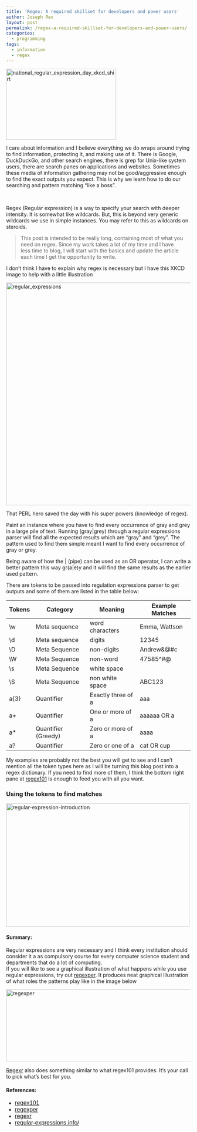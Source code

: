 ```yaml
---
title: 'Regex: A required skillset for developers and power users'
author: Joseph Rex
layout: post
permalink: /regex-a-required-skillset-for-developers-and-power-users/
categories:
  - programming
tags:
  - information
  - regex
---
```

[<img class="aligncenter size-full wp-image-212" src="http://josephrex.me/wp-content/uploads/2014/08/national_regular_expression_day_xkcd_shirt.gif" alt="national_regular_expression_day_xkcd_shirt" width="300" height="193" />][1]

I care about information and I believe everything we do wraps around trying to find information, protecting it, and making use of it. There is Google, DuckDuckGo, and other search engines, there is grep for Unix-like system users, there are search panes on applications and websites. Sometimes these media of information gathering may not be good/aggressive enough to find the exact outputs you expect. This is why we learn how to do our searching and pattern matching &#8220;like a boss&#8221;.

&nbsp;

Regex (Regular expression) is a way to specify your search with deeper intensity. It is somewhat like wildcards. But, this is beyond very generic wildcards we use in simple instances. You may refer to this as wildcards on steroids.

> This post is intended to be really long, containing most of what you need on regex. Since my work takes a lot of my time and I have less time to blog, I will start with the basics and update the article each time I get the opportunity to write.

I don&#8217;t think I have to explain why regex is necessary but I have this XKCD image to help with a little illustration

[<img class="aligncenter size-full wp-image-215" src="http://josephrex.me/wp-content/uploads/2014/08/regular_expressions.png" alt="regular_expressions" width="600" height="607" />][2]

That PERL hero saved the day with his super powers (knowledge of regex).

Paint an instance where you have to find every occurrence of gray and grey in a large pile of text. Running (gray|grey) through a regular expressions parser will find all the expected results which are &#8220;gray&#8221; and &#8220;grey&#8221;. The pattern used to find them simple meant I want to find every occurrence of gray or grey.

Being aware of how the | (pipe) can be used as an OR operator, I can write a better pattern this way gr(a|e)y and it will find the same results as the earlier used pattern.

There are tokens to be passed into regulation expressions parser to get outputs and some of them are listed in the table below:

| Tokens | Category            | Meaning            | Example Matches |
| ------ | ------------------- | ------------------ | --------------- |
| \w     | Meta sequence       | word characters    | Emma, Wattson   |
| \d     | Meta sequence       | digits             | 12345           |
| \D     | Meta Sequence       | non-digits         | Andrew&@#c      |
| \W     | Meta Sequence       | non-word           | 47585^#@        |
| \s     | Meta Sequence       | white space        |                 |
| \S     | Meta Sequence       | non white space    | ABC123          |
| a{3}   | Quantifier          | Exactly three of a | aaa             |
| a+     | Quantifier          | One or more of a   | aaaaaa OR a     |
| a*     | Quantifier (Greedy) | Zero or more of a  | aaaa            |
| a?     | Quantifier          | Zero or one of a   | cat OR cup      |

My examples are probably not the best you will get to see and I can&#8217;t mention all the token types here as I will be turning this blog post into a regex dictionary. If you need to find more of them, I think the bottom right pane at [regex101][3] is enough to feed you with all you want.

### Using the tokens to find matches

[<img class="aligncenter size-full wp-image-228" src="http://josephrex.me/wp-content/uploads/2014/08/regular-expression-introduction.png" alt="regular-expression-introduction" width="500" height="336" />][4]

#### Summary:

Regular expressions are very necessary and I think every institution should consider it a as compulsory course for every computer science student and departments that do a lot of computing.  
If you will like to see a graphical illustration of what happens while you use regular expressions, try out <a href="http://www.regexper.com/" target="_blank">regexper</a>. It produces neat graphical illustration of what roles the patterns play like in the image below

[<img class="aligncenter size-full wp-image-221" src="http://josephrex.me/wp-content/uploads/2014/08/regexper.jpg" alt="regexper" width="600" height="198" />][5]

<a href="http://www.regexr.com/" target="_blank">Regexr</a> also does something similar to what regex101 provides. It&#8217;s your call to pick what&#8217;s best for you.

#### References:

  * <a style="font-family: sans-serif; font-size: medium; font-style: normal;" title="regex101" href="http://regex101.com" target="_blank">regex101</a>
  * <a style="font-family: sans-serif; font-size: medium; font-style: normal;" href="http://www.regexper.com/" target="_blank">regexper</a>
  * <a style="font-family: sans-serif; font-size: medium; font-style: normal;" href="http://www.regexr.com/" target="_blank">regexr</a>
  * <a style="font-family: sans-serif; font-size: medium; font-style: normal;" href="http://www.regular-expressions.info/" target="_blank">regular-expressions.info/</a>

 [1]: http://josephrex.me/wp-content/uploads/2014/08/national_regular_expression_day_xkcd_shirt.gif
 [2]: http://josephrex.me/wp-content/uploads/2014/08/regular_expressions.png
 [3]: http://regex101.com "Regex101"
 [4]: http://josephrex.me/wp-content/uploads/2014/08/regular-expression-introduction.png
 [5]: http://josephrex.me/wp-content/uploads/2014/08/regexper.jpg